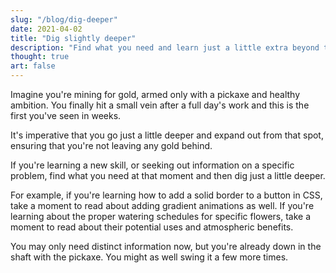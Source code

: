```yaml
---
slug: "/blog/dig-deeper"
date: 2021-04-02
title: "Dig slightly deeper"
description: "Find what you need and learn just a little extra beyond that"
thought: true
art: false
---
```


Imagine you're mining for gold, armed only with a pickaxe and healthy ambition. You finally hit a small vein after a full day's work and this is the first you've seen in weeks.

It's imperative that you go just a little deeper and expand out from that spot, ensuring that you're not leaving any gold behind.

If you're learning a new skill, or seeking out information on a specific problem, find what you need at that moment and then dig just a little deeper. 

For example, if you're learning how to add a solid border to a button in CSS, take a moment to read about adding gradient animations as well. If you're learning about the proper watering schedules for specific flowers, take a moment to read about their potential uses and atmospheric benefits. 

You may only need distinct information now, but you're already down in the shaft with the pickaxe. You might as well swing it a few more times.